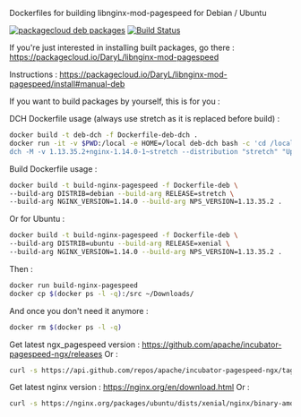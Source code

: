 
Dockerfiles for building libnginx-mod-pagespeed for Debian / Ubuntu

[![packagecloud deb packages](https://img.shields.io/badge/deb-packagecloud.io-844fec.svg)](https://packagecloud.io/DaryL/libnginx-mod-pagespeed) [![Build Status](https://travis-ci.org/darylounet/libnginx-mod-pagespeed.svg?branch=master)](https://travis-ci.org/darylounet/libnginx-mod-pagespeed)

If you're just interested in installing built packages, go there :
https://packagecloud.io/DaryL/libnginx-mod-pagespeed

Instructions : https://packagecloud.io/DaryL/libnginx-mod-pagespeed/install#manual-deb


If you want to build packages by yourself, this is for you :

DCH Dockerfile usage (always use stretch as it is replaced before build) :

```bash
docker build -t deb-dch -f Dockerfile-deb-dch .
docker run -it -v $PWD:/local -e HOME=/local deb-dch bash -c 'cd /local && \
dch -M -v 1.13.35.2+nginx-1.14.0-1~stretch --distribution "stretch" "Updated upstream."'
```

Build Dockerfile usage :

```bash
docker build -t build-nginx-pagespeed -f Dockerfile-deb \
--build-arg DISTRIB=debian --build-arg RELEASE=stretch \
--build-arg NGINX_VERSION=1.14.0 --build-arg NPS_VERSION=1.13.35.2 .
```

Or for Ubuntu :
```bash
docker build -t build-nginx-pagespeed -f Dockerfile-deb \
--build-arg DISTRIB=ubuntu --build-arg RELEASE=xenial \
--build-arg NGINX_VERSION=1.14.0 --build-arg NPS_VERSION=1.13.35.2 .
```

Then :
```bash
docker run build-nginx-pagespeed
docker cp $(docker ps -l -q):/src ~/Downloads/
```

And once you don't need it anymore :
```bash
docker rm $(docker ps -l -q)
```

Get latest ngx_pagespeed version : https://github.com/apache/incubator-pagespeed-ngx/releases
Or :
```bash
curl -s https://api.github.com/repos/apache/incubator-pagespeed-ngx/tags |grep "name" |grep "stable" |head -1 |sed -n "s/^.*v\(.*\)-stable.*$/\1/p"
```

Get latest nginx version : https://nginx.org/en/download.html
Or :
```bash
curl -s https://nginx.org/packages/ubuntu/dists/xenial/nginx/binary-amd64/Packages.gz |zcat |php -r 'preg_match_all("#Package: nginx\nVersion: (.*?)-\d~.*?\nArch#", file_get_contents("php://stdin"), $m);echo implode($m[1], "\n")."\n";' |sort -r |head -1
```
